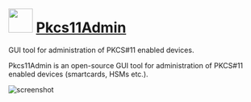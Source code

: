 ﻿# <img src="https://cdn.jsdelivr.net/gh/chtof/chocolatey-packages/automatic/pkcs11admin/pkcs11admin.png" width="48" height="48"/> [Pkcs11Admin](https://chocolatey.org/packages/pkcs11admin)

GUI tool for administration of PKCS#11 enabled devices.

Pkcs11Admin is an open-source GUI tool for administration of PKCS#11 enabled devices (smartcards, HSMs etc.).

![screenshot](https://cdn.jsdelivr.net/gh/chtof/chocolatey-packages/automatic/pkcs11admin/screenshot.png)